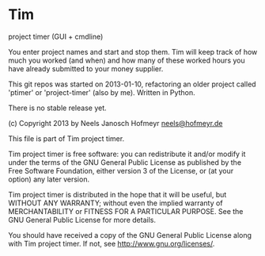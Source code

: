 Tim
===

project timer (GUI + cmdline)

You enter project names and start and stop them.
Tim will keep track of how much you worked (and when) and how many of these
worked hours you have already submitted to your money supplier.

This git repos was started on 2013-01-10, refactoring an older project called
'ptimer' or 'project-timer' (also by me).
Written in Python.

There is no stable release yet.

(c) Copyright 2013 by Neels Janosch Hofmeyr <neels@hofmeyr.de>

This file is part of Tim project timer.

Tim project timer is free software: you can redistribute it and/or modify
it under the terms of the GNU General Public License as published by
the Free Software Foundation, either version 3 of the License, or
(at your option) any later version.

Tim project timer is distributed in the hope that it will be useful,
but WITHOUT ANY WARRANTY; without even the implied warranty of
MERCHANTABILITY or FITNESS FOR A PARTICULAR PURPOSE.  See the
GNU General Public License for more details.

You should have received a copy of the GNU General Public License
along with Tim project timer.  If not, see <http://www.gnu.org/licenses/>.


